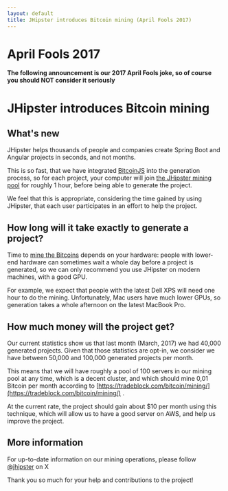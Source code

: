 ```yaml
---
layout: default
title: JHipster introduces Bitcoin mining (April Fools 2017)
---
```


April Fools 2017
==================

**The following announcement is our 2017 April Fools joke, so of course you should NOT consider it seriously**

JHipster introduces Bitcoin mining
==================

What's new
----------

JHipster helps thousands of people and companies create Spring Boot and Angular projects in seconds, and not months.

This is so fast, that we have integrated [BitcoinJS](https://github.com/bitcoinjs/bitcoinjs-lib) into the generation process, so for each project, your computer will join [the JHipster mining pool](https://en.wikipedia.org/wiki/Mining_pool) for roughly 1 hour, before being able to generate the project.

We feel that this is appropriate, considering the time gained by using JHipster, that each user participates in an effort to help the project.

How long will it take exactly to generate a project?
----------

Time to [mine the Bitcoins](https://en.bitcoin.it/wiki/Mining) depends on your hardware: people with lower-end hardware can sometimes wait a whole day before a project is generated, so we can only recommend you use JHipster on modern machines, with a good GPU.

For example, we expect that people with the latest Dell XPS will need one hour to do the mining. Unfortunately, Mac users have much lower GPUs, so generation takes a whole afternoon on the latest MacBook Pro.

How much money will the project get?
----------

Our current statistics show us that last month (March, 2017) we had 40,000 generated projects. Given that those statistics are opt-in, we consider we have between 50,000 and 100,000 generated projects per month.

This means that we will have roughly a pool of 100 servers in our mining pool at any time, which is a decent cluster, and which should mine 0,01 Bitcoin per month according  to [https://tradeblock.com/bitcoin/mining/](https://tradeblock.com/bitcoin/mining/) .

At the current rate, the project should gain about $10 per month using this technique, which will allow us to have a good server on AWS, and help us improve the project.

More information
----------

For up-to-date information on our mining operations, please follow [@jhipster](https://twitter.com/jhipster) on X

Thank you so much for your help and contributions to the project!
